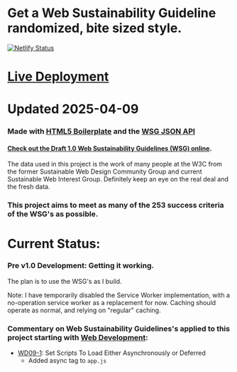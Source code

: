 # Get a Web Sustainability Guideline randomized, bite sized style.

[![Netlify Status](https://api.netlify.com/api/v1/badges/869cbded-8d08-48fe-bcdc-c44008b174d1/deploy-status)](https://app.netlify.com/sites/wsg-o-matic/deploys)

# [Live Deployment](https://wsg-o-matic.com/)

# Updated 2025-04-09

### Made with [HTML5 Boilerplate](https://html5boilerplate.com/) and the [WSG JSON API](https://github.com/w3c/sustainableweb-wsg/blob/main/guidelines.json)

#### [Check out the Draft 1.0 Web Sustainability Guidelines (WSG) online](https://w3c.github.io/sustainableweb-wsg/). 

The data used in this project is the work of many people at the W3C from the former Sustainable Web Design Community Group and current Sustainable Web Interest Group. Definitely keep an eye on the real deal and the fresh data.

### This project aims to meet as many of the 253 success criteria of the WSG's as possible.

# Current Status:

### Pre v1.0 Development: Getting it working.

The plan is to use the WSG's as I build.

Note: I have temporarily disabled the Service Worker implementation, with a no-operation service worker as a replacement for now. Caching should operate as normal, and relying on "regular" caching. 

### Commentary on Web Sustainability Guidelines's applied to this project starting with [Web Development](https://w3c.github.io/sustainableweb-wsg/star.html#web-development):

* [WD09-1](https://w3c.github.io/sustainableweb-wsg/star.html#WD09-1): Set Scripts To Load Either Asynchronously or Deferred
    * Added async tag to `app.js`
